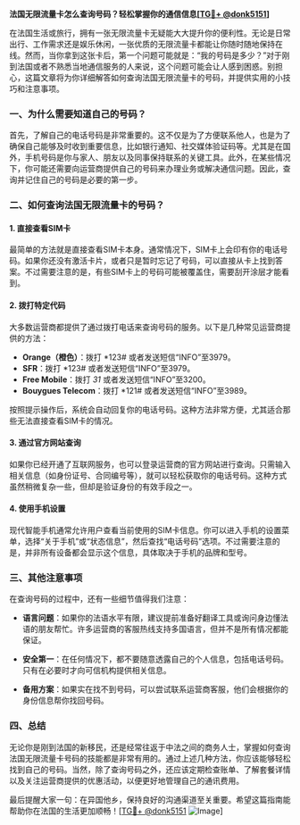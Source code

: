 **法国无限流量卡怎么查询号码？轻松掌握你的通信信息[[TG💪+ @donk5151](https://t.me/s/donk5151)]**

在法国生活或旅行，拥有一张无限流量卡无疑能大大提升你的便利性。无论是日常出行、工作需求还是娱乐休闲，一张优质的无限流量卡都能让你随时随地保持在线。然而，当你拿到这张卡后，第一个问题可能就是：“我的号码是多少？”对于刚到法国或者不熟悉当地通信服务的人来说，这个问题可能会让人感到困惑。别担心，这篇文章将为你详细解答如何查询法国无限流量卡的号码，并提供实用的小技巧和注意事项。

### 一、为什么需要知道自己的号码？

首先，了解自己的电话号码是非常重要的。这不仅是为了方便联系他人，也是为了确保自己能够及时收到重要信息，比如银行通知、社交媒体验证码等。尤其是在国外，手机号码是你与家人、朋友以及同事保持联系的关键工具。此外，在某些情况下，你可能还需要向运营商提供自己的号码来办理业务或解决通信问题。因此，查询并记住自己的号码是必要的第一步。

### 二、如何查询法国无限流量卡的号码？

#### 1. **直接查看SIM卡**
最简单的方法就是直接查看SIM卡本身。通常情况下，SIM卡上会印有你的电话号码。如果你还没有激活卡片，或者只是暂时忘记了号码，可以直接从卡上找到答案。不过需要注意的是，有些SIM卡上的号码可能被覆盖住，需要刮开涂层才能看到。

#### 2. **拨打特定代码**
大多数运营商都提供了通过拨打电话来查询号码的服务。以下是几种常见运营商提供的方法：

- **Orange（橙色）**：拨打 *123# 或者发送短信“INFO”至3979。
- **SFR**：拨打 *123# 或者发送短信“INFO”至3979。
- **Free Mobile**：拨打 *31* 或者发送短信“INFO”至3200。
- **Bouygues Telecom**：拨打 *121# 或者发送短信“INFO”至3989。

按照提示操作后，系统会自动回复你的电话号码。这种方法非常方便，尤其适合那些无法直接查看SIM卡的情况。

#### 3. **通过官方网站查询**
如果你已经开通了互联网服务，也可以登录运营商的官方网站进行查询。只需输入相关信息（如身份证号、合同编号等），就可以轻松获取你的电话号码。这种方式虽然稍微复杂一些，但却是验证身份的有效手段之一。

#### 4. **使用手机设置**
现代智能手机通常允许用户查看当前使用的SIM卡信息。你可以进入手机的设置菜单，选择“关于手机”或“状态信息”，然后查找“电话号码”选项。不过需要注意的是，并非所有设备都会显示这个信息，具体取决于手机的品牌和型号。

### 三、其他注意事项

在查询号码的过程中，还有一些细节值得我们注意：

- **语言问题**：如果你的法语水平有限，建议提前准备好翻译工具或询问身边懂法语的朋友帮忙。许多运营商的客服热线支持多国语言，但并不是所有情况都能保证。
  
- **安全第一**：在任何情况下，都不要随意透露自己的个人信息，包括电话号码。只有在必要时才向可信机构提供相关信息。

- **备用方案**：如果实在找不到号码，可以尝试联系运营商客服，他们会根据你的身份信息帮你找回号码。

### 四、总结

无论你是刚到法国的新移民，还是经常往返于中法之间的商务人士，掌握如何查询法国无限流量卡号码的技能都是非常有用的。通过上述几种方法，你应该能够轻松找到自己的号码。当然，除了查询号码之外，还应该定期检查账单、了解套餐详情以及关注运营商提供的优惠活动，以便更好地管理自己的通讯费用。

最后提醒大家一句：在异国他乡，保持良好的沟通渠道至关重要。希望这篇指南能帮助你在法国的生活更加顺畅！[[TG💪+ @donk5151](https://t.me/s/donk5151) ![Image](https://i.postimg.cc/rwNCRYN7/Snipaste-2025-04-30-17-27-05.png)]